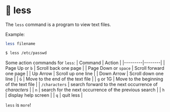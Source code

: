 # 📌 less  

The `less` command is a program to view text files.

Example:
```bash
less filename

$ less /etc/passwd
```

Some action commands for `less`:
| Command | Action |
|---------|--------|
| Page Up or `b` | Scroll back one page |
| Page Down or `space` | Scroll forward one page |
| Up Arrow | Scroll up one line |
| Down Arrow | Scroll down one line |
| `G` | Move to the end of the text file |
| `g` or 1G | Move to the beginning of the text file |
| `/characters` | search forward to the next occurrence of *characters* |
| `n` | search for the next occurrence of the previous search |
| `h` | display help screen |
| `q` | quit less |

`less` is `more`!
